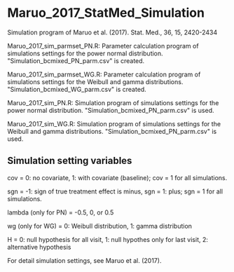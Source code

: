 # Maruo_2017_StatMed_Simulation
Simulation program of Maruo et al. (2017). Stat. Med., 36, 15, 2420-2434

Maruo_2017_sim_parmset_PN.R: Parameter calculation program of simulations settings for the power normal distribution. "Simulation_bcmixed_PN_parm.csv" is created.

Maruo_2017_sim_parmset_WG.R: Parameter calculation program of simulations settings for the Weibull and gamma distributions. "Simulation_bcmixed_WG_parm.csv" is created.

Maruo_2017_sim_PN.R: Simulation program of simulations settings for the power normal distribution. "Simulation_bcmixed_PN_parm.csv" is used.

Maruo_2017_sim_WG.R: Simulation program of simulations settings for the Weibull and gamma distributions. "Simulation_bcmixed_PN_parm.csv" is used.


## Simulation setting variables

cov = 0: no covariate, 1: with covariate (baseline); cov = 1 for all simulations.

sgn = -1: sign of true treatment effect is minus, sgn = 1: plus; sgn = 1 for all simulations. 

lambda (only for PN) = -0.5, 0, or 0.5

wg (only for WG) = 0: Weibull distribution, 1: gamma distribution

H = 0: null hypothesis for all visit, 1: null hypothes only for last visit, 2: alternative hypothesis

For detail simulation settings, see Maruo et al. (2017).
